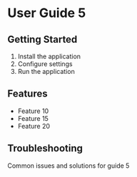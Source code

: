 # User Guide 5

## Getting Started

1. Install the application
2. Configure settings
3. Run the application

## Features
- Feature 10
- Feature 15
- Feature 20

## Troubleshooting
Common issues and solutions for guide 5